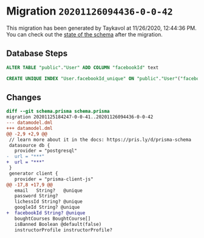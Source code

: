 # Migration `20201126094436-0-0-42`

This migration has been generated by Taykavol at 11/26/2020, 12:44:36 PM.
You can check out the [state of the schema](./schema.prisma) after the migration.

## Database Steps

```sql
ALTER TABLE "public"."User" ADD COLUMN "facebookId" text   

CREATE UNIQUE INDEX "User.facebookId_unique" ON "public"."User"("facebookId")
```

## Changes

```diff
diff --git schema.prisma schema.prisma
migration 20201125184247-0-0-41..20201126094436-0-0-42
--- datamodel.dml
+++ datamodel.dml
@@ -2,9 +2,9 @@
 // learn more about it in the docs: https://pris.ly/d/prisma-schema
 datasource db {
   provider = "postgresql"
-  url = "***"
+  url = "***"
 }
 generator client {
   provider = "prisma-client-js"
@@ -17,8 +17,9 @@
   email   String?   @unique
   password String? 
   lichessId String? @unique
   googleId String? @unique
+  facebookId String? @unique
   boughtCourses BoughtCourse[] 
   isBanned Boolean @default(false)
   instructorProfile instructorProfile? 
```


